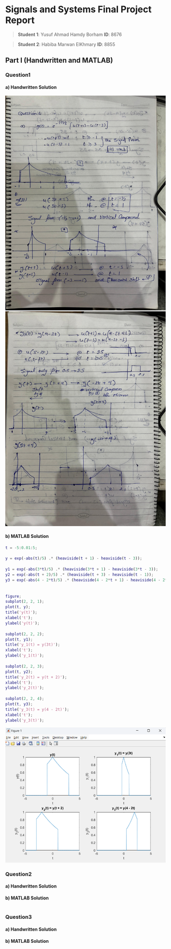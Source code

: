 # Signals and Systems Final Project Report

> **Student 1**: Yusuf Ahmad Hamdy Borham  **ID**: 8676

> **Student 2**: Habiba Marwan ElKhmary **ID**: 8855

## Part I (Handwritten and MATLAB)

### Question1 

#### a) Handwritten Solution

<img src="PART1_Q1_handwritten.jpg" alt="Handwritten1 " width="600" >
<img src="PART1_Q1_handwrittenq.jpg" alt="Handwritten1 " width="600" >

#### b) MATLAB Solution

```matlab
t = -5:0.01:5;  

y = exp(-abs(t)/5) .* (heaviside(t + 1) - heaviside(t - 3));

y1 = exp(-abs(3*t)/5) .* (heaviside(3*t + 1) - heaviside(3*t - 3));   
y2 = exp(-abs(t + 2)/5) .* (heaviside(t + 3) - heaviside(t - 1));    
y3 = exp(-abs(4 - 2*t)/5) .* (heaviside(4 - 2*t + 1) - heaviside(4 - 2*t - 3)); 


figure;
subplot(2, 2, 1);
plot(t, y);
title('y(t)');
xlabel('t');
ylabel('y(t)');

subplot(2, 2, 2);
plot(t, y1);
title('y_1(t) = y(3t)');
xlabel('t');
ylabel('y_1(t)');

subplot(2, 2, 3);
plot(t, y2);
title('y_2(t) = y(t + 2)');
xlabel('t');
ylabel('y_2(t)');

subplot(2, 2, 4);
plot(t, y3);
title('y_3(t) = y(4 - 2t)');
xlabel('t');
ylabel('y_3(t)');
```
<img src="PART1_Q1_OUTPUT.png" width="600">

### Question2

#### a) Handwritten Solution

#### b) MATLAB Solution

```matlab
```
### Question3 

#### a) Handwritten Solution

#### b) MATLAB Solution

``` matlab
```

